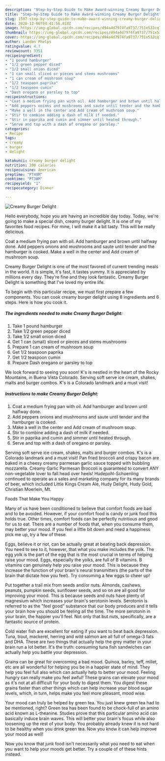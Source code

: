 ```yaml
---
description: "Step-by-Step Guide to Make Award-winning Creamy Burger Delight"
title: "Step-by-Step Guide to Make Award-winning Creamy Burger Delight"
slug: 1597-step-by-step-guide-to-make-award-winning-creamy-burger-delight
date: 2020-12-06T04:41:56.818Z
image: https://img-global.cpcdn.com/recipes/d94a4d7974fa9737/751x532cq70/creamy-burger-delight-recipe-main-photo.jpg
thumbnail: https://img-global.cpcdn.com/recipes/d94a4d7974fa9737/751x532cq70/creamy-burger-delight-recipe-main-photo.jpg
cover: https://img-global.cpcdn.com/recipes/d94a4d7974fa9737/751x532cq70/creamy-burger-delight-recipe-main-photo.jpg
author: Landon Phelps
ratingvalue: 4.7
reviewcount: 3351
recipeingredient:
- "1 pound hamburger"
- "1/2 green pepper diced"
- "1/2 small onion diced"
- "1 can small sliced or pieces and stems mushrooms"
- "1 can cream of mushroom soup"
- "1/2 teaspoon paprika"
- "1/2 teaspoon cumin"
- "Dash oregano or parsley to top"
recipeinstructions:
- "Coat a medium frying pan with oil. Add hamburger and brown until halfway done."
- "Add peppers onions and mushrooms and saute until tender and the hamburger is cooked."
- "Make a well in the center and Add cream of mushroom soup."
- "Stir to combine adding a dash of milk if needed."
- "Stir in paprika and cumin and simmer until heated through."
- "Serve and top with a dash of oregano or parsley."
categories:
- Recipe
tags:
- creamy
- burger
- delight

katakunci: creamy burger delight 
nutrition: 208 calories
recipecuisine: American
preptime: "PT40M"
cooktime: "PT38M"
recipeyield: "1"
recipecategory: Dinner

---
```



![Creamy Burger Delight](https://img-global.cpcdn.com/recipes/d94a4d7974fa9737/751x532cq70/creamy-burger-delight-recipe-main-photo.jpg)

Hello everybody, hope you are having an incredible day today. Today, we're going to make a special dish, creamy burger delight. It is one of my favorites food recipes. For mine, I will make it a bit tasty. This will be really delicious.

Coat a medium frying pan with oil. Add hamburger and brown until halfway done. Add peppers onions and mushrooms and saute until tender and the hamburger is cooked. Make a well in the center and Add cream of mushroom soup.

Creamy Burger Delight is one of the most favored of current trending meals in the world. It is simple, it's fast, it tastes yummy. It is appreciated by millions every day. They're fine and they look fantastic. Creamy Burger Delight is something that I've loved my entire life.


To begin with this particular recipe, we must first prepare a few components. You can cook creamy burger delight using 8 ingredients and 6 steps. Here is how you cook it.

<!--inarticleads1-->

##### The ingredients needed to make Creamy Burger Delight:

1. Take 1 pound hamburger
1. Take 1/2 green pepper diced
1. Take 1/2 small onion diced
1. Get 1 can (small) sliced or pieces and stems mushrooms
1. Prepare 1 can cream of mushroom soup
1. Get 1/2 teaspoon paprika
1. Get 1/2 teaspoon cumin
1. Prepare Dash oregano or parsley to top


We look forward to seeing you soon! K&#39;s is nestled in the heart of the Rocky Mountains, in Buena Vista Colorado. Serving soft serve ice cream, shakes, malts and burger combos. K&#39;s is a Colorado landmark and a must visit! 

<!--inarticleads2-->

##### Instructions to make Creamy Burger Delight:

1. Coat a medium frying pan with oil. Add hamburger and brown until halfway done.
1. Add peppers onions and mushrooms and saute until tender and the hamburger is cooked.
1. Make a well in the center and Add cream of mushroom soup.
1. Stir to combine adding a dash of milk if needed.
1. Stir in paprika and cumin and simmer until heated through.
1. Serve and top with a dash of oregano or parsley.


Serving soft serve ice cream, shakes, malts and burger combos. K&#39;s is a Colorado landmark and a must visit! Pan fried broccoli and crispy bacon are baked in a cheesy creamy parmesan garlic sauce topped with bubbling mozzarella. Creamy Garlic Parmesan Broccoli is guaranteed to convert ANY non-vegetable lover to fall head over heels! Hudepohl-Schoenling continued to operate as a sales and marketing company for its many brands of beer, which included Little Kings Cream Ale, Hudy Delight, Hudy Gold, Christian Moerlein, Mt. 

Foods That Make You Happy


Many of us have been conditioned to believe that comfort foods are bad and to be avoided. However, if your comfort food is candy or junk food this holds true. Other times, comfort foods can be perfectly nutritious and good for us to eat. There are a number of foods that, when you consume them, may better your mood. If you feel a little bit down and need a happiness pick me up, try a few of these.

Eggs, believe it or not, can be actually great at beating back depression. You need to see to it, however, that what you make includes the yolk. The egg yolk is the part of the egg that is the most crucial in terms of helping raise your mood. Eggs, especially the yolks, are full of B vitamins. B vitamins can genuinely help you raise your mood. This is because they increase the function of your brain's neural transmitters (the parts of the brain that dictate how you feel). Try consuming a few eggs to cheer up!

Put together a trail mix from seeds and/or nuts. Almonds, cashews, peanuts, pumpkin seeds, sunflower seeds, and so on are all good for improving your mood. This is because seeds and nuts have plenty of magnesium which increases your brain's serotonin levels. Serotonin is referred to as the "feel good" substance that our body produces and it tells your brain how you should be feeling all the time. The more serotonin in your brain, the happier you'll feel. Not only that but nuts, specifically, are a fantastic source of protein.

Cold water fish are excellent for eating if you want to beat back depression. Tuna, trout, mackerel, herring and wild salmon are all full of omega-3 fats and DHA. These are two things that actually help the grey matter in your brain run a lot better. It's the truth: consuming tuna fish sandwiches can actually help you battle your depression. 

Grains can be great for overcoming a bad mood. Quinoa, barley, teff, millet, etc are all wonderful for helping you be in a happier state of mind. They help you feel full also which can actually help to better your mood. Feeling hungry can really make you feel awful! These grains can elevate your mood as it's not at all difficult for your body to digest them. You digest these grains faster than other things which can help increase your blood sugar levels, which, in turn, helps make you feel more pleasant, mood wise.

Your mood can truly be helped by green tea. You just knew green tea had to be mentioned, right? Green tea has been found to be chock-full of an amino acid known as L-theanine. Studies prove that this particular amino acid can basically induce brain waves. This will better your brain's focus while also loosening up the rest of your body. You probably already knew it is not hard to be healthy when you drink green tea. Now you know it can help improve your mood as well!

Now you know that junk food isn't necessarily what you need to eat when you want to help your moods get better. Try  a  couple of  of  these  hints  instead.

